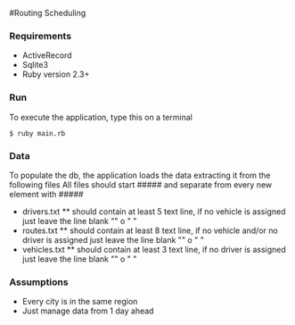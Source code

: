 #Routing Scheduling

### Requirements

* ActiveRecord
* Sqlite3
* Ruby version 2.3+

### Run

To execute the application, type this on a terminal
```
$ ruby main.rb
```

### Data

To populate the db, the application loads the data extracting it from the following files
All files should start ##### and separate from every new element with #####
* drivers.txt
** should contain at least 5 text line, if no vehicle is assigned just leave the line blank "" o " "
* routes.txt
** should contain at least 8 text line, if no vehicle and/or no driver is assigned just leave the line blank "" o " "
* vehicles.txt
** should contain at least 3 text line, if no driver is assigned just leave the line blank "" o " "

### Assumptions

* Every city is in the same region
* Just manage data from 1 day ahead

